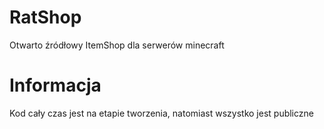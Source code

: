 # RatShop
Otwarto źródłowy ItemShop dla serwerów minecraft
# Informacja
Kod cały czas jest na etapie tworzenia, natomiast wszystko jest publiczne

